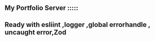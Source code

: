 ## My Portfolio  Server :::::

## Ready with esliint ,logger ,global errorhandle , uncaught error,Zod

